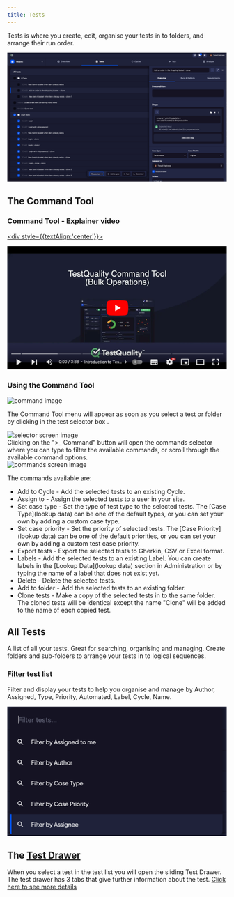 ```yaml
---
title: Tests
---
```


Tests is where you create, edit, organise your tests in to folders, and arrange their run order. 

![img_26.png](img/img_26.png)


## The Command Tool

### Command Tool - Explainer video


<a href="https://www.youtube.com/watch?v=VOtRxU47PO8"> <div style={{textAlign:'center'}}>

![image](img/img_68.png)

</div></a>


### Using the Command Tool

<div class="img-with-text">
    <img src="\img\Screens\multi_command.png" alt="command image" width="400"  class="center"/>
    <p></p> 
</div>



The Command Tool menu will appear as soon as you select a test or folder by clicking in the test selector box .


<div class="img-with-text">
    <img src="\img\Screens\selector.png" alt="selector screen image" width="300" /></div> 
Clicking on the ">_ Command" button will open the commands selector where you can type to filter the available commands, or scroll through the available command options.
<div class="img-with-text">
    <img src="\img\Screens\commands.png" alt="commands screen image" width="400"  class="center"/>
    <p></p> 
</div> 
The commands available are:

- Add to Cycle - Add the selected tests to an existing Cycle. 
- Assign to - Assign the selected tests to a user in your site. 
- Set case type - Set the type of test type to the selected tests. The [Case Type](lookup data) can be one of the default types, or you can set your own by adding a custom case type.  
- Set case priority - Set the priority of selected tests. The [Case Priority](lookup data) can be one of the default priorities, or you can set your own by adding a custom test case priority.
- Export tests - Export the selected tests to Gherkin, CSV or Excel format.
- Labels - Add the selected tests to an existing Label. You can create labels in the [Lookup Data](lookup data) section in Administration or by typing the name of a label that does not exist yet.
- Delete - Delete the selected tests.
- Add to folder - Add the selected tests to an existing folder.
- Clone tests - Make a copy of the selected tests in to the same folder. The cloned tests will be identical except the name "Clone" will be added to the name of each copied test.



## All Tests
A list of all your tests. Great for searching, organising and managing.
Create folders and sub-folders to arrange your tests in to logical sequences.

### [Filter](filtering) test list
Filter and display your tests to help you organise and manage by Author, Assigned, Type, Priority, Automated, Label, Cycle, Name.

![img_12.png](img/img_12.png)


## The [Test Drawer](test_drawer)
When you select a test in the test list you will open the sliding Test Drawer.
The test drawer has 3 tabs that give further information about the test.
 [Click here to see more details](test_drawer)
